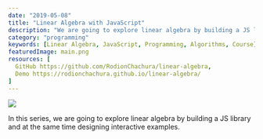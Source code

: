 ```yaml
---
date: "2019-05-08"
title: "Linear Algebra with JavaScript"
description: "We are going to explore linear algebra by building a JS library"
category: "programming"
keywords: [Linear Algebra, JavaScript, Programming, Algorithms, Course]
featuredImage: main.png
resources: [
  GitHub https://github.com/RodionChachura/linear-algebra,
  Demo https://rodionchachura.github.io/linear-algebra/
]
---
```


![](/main.png)

In this series, we are going to explore linear algebra by building a JS library and at the same time designing interactive examples.